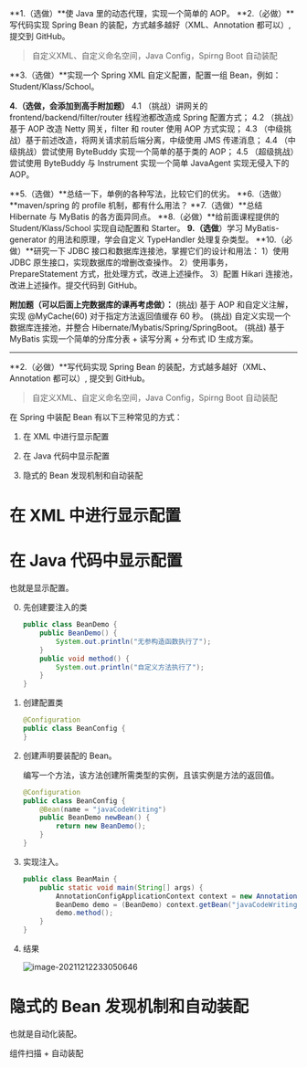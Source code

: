 **1.（选做）**使 Java 里的动态代理，实现一个简单的 AOP。
**2.（必做）**写代码实现 Spring Bean 的装配，方式越多越好（XML、Annotation 都可以）, 提交到 GitHub。

> 自定义XML、自定义命名空间，Java Config，Spirng Boot 自动装配

**3.（选做）**实现一个 Spring XML 自定义配置，配置一组 Bean，例如：Student/Klass/School。

**4.（选做，会添加到高手附加题）**
4.1 （挑战）讲网关的 frontend/backend/filter/router 线程池都改造成 Spring 配置方式；
4.2 （挑战）基于 AOP 改造 Netty 网关，filter 和 router 使用 AOP 方式实现；
4.3 （中级挑战）基于前述改造，将网关请求前后端分离，中级使用 JMS 传递消息；
4.4 （中级挑战）尝试使用 ByteBuddy 实现一个简单的基于类的 AOP；
4.5 （超级挑战）尝试使用 ByteBuddy 与 Instrument 实现一个简单 JavaAgent 实现无侵入下的 AOP。

**5.（选做）**总结一下，单例的各种写法，比较它们的优劣。
**6.（选做）**maven/spring 的 profile 机制，都有什么用法？
**7.（选做）**总结 Hibernate 与 MyBatis 的各方面异同点。
**8.（必做）**给前面课程提供的 Student/Klass/School 实现自动配置和 Starter。
**9.（选做**）学习 MyBatis-generator 的用法和原理，学会自定义 TypeHandler 处理复杂类型。
**10.（必做）**研究一下 JDBC 接口和数据库连接池，掌握它们的设计和用法：
1）使用 JDBC 原生接口，实现数据库的增删改查操作。
2）使用事务，PrepareStatement 方式，批处理方式，改进上述操作。
3）配置 Hikari 连接池，改进上述操作。提交代码到 GitHub。

**附加题（可以后面上完数据库的课再考虑做）：**
(挑战) 基于 AOP 和自定义注解，实现 @MyCache(60) 对于指定方法返回值缓存 60 秒。
(挑战) 自定义实现一个数据库连接池，并整合 Hibernate/Mybatis/Spring/SpringBoot。
(挑战) 基于 MyBatis 实现一个简单的分库分表 + 读写分离 + 分布式 ID 生成方案。

---

**2.（必做）**写代码实现 Spring Bean 的装配，方式越多越好（XML、Annotation 都可以）, 提交到 GitHub。

> 自定义XML、自定义命名空间，Java Config，Spirng Boot 自动装配

在 Spring 中装配 Bean 有以下三种常见的方式：

1. 在 XML 中进行显示配置

2. 在 Java 代码中显示配置

3. 隐式的 Bean 发现机制和自动装配

# 在 XML 中进行显示配置





# 在 Java 代码中显示配置

也就是显示配置。

0. 先创建要注入的类

   ```java
   public class BeanDemo {
       public BeanDemo() {
           System.out.println("无参构造函数执行了");
       }
       public void method() {
           System.out.println("自定义方法执行了");
       }
   }
   ```

1. 创建配置类

   ```java
   @Configuration
   public class BeanConfig {
   }
   ```

2. 创建声明要装配的 Bean。

   编写一个方法，该方法创建所需类型的实例，且该实例是方法的返回值。

   ```java
   @Configuration
   public class BeanConfig {
       @Bean(name = "javaCodeWriting")
       public BeanDemo newBean() {
           return new BeanDemo();
       }
   }
   ```

3. 实现注入。

   ```java
   public class BeanMain {
       public static void main(String[] args) {
           AnnotationConfigApplicationContext context = new AnnotationConfigApplicationContext(BeanConfig.class);
           BeanDemo demo = (BeanDemo) context.getBean("javaCodeWriting");
           demo.method();
       }
   }
   ```

4. 结果

   ![image-20211212233050646](https://vuffy.oss-cn-shenzhen.aliyuncs.com/img/202112122330119.png)

# 隐式的 Bean 发现机制和自动装配

也就是自动化装配。

组件扫描 + 自动装配

